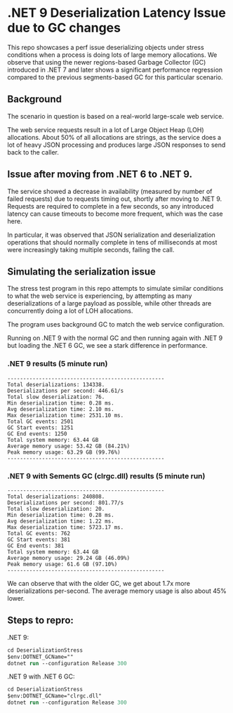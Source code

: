 # .NET 9 Deserialization Latency Issue due to GC changes
This repo showcases a perf issue deserializing objects under stress conditions when a process is doing lots of large memory allocations. We observe that using the newer regions-based Garbage Collector (GC) introduced in .NET 7 and later shows a significant performance regression compared to the previous segments-based GC for this particular scenario.

## Background
The scenario in question is based on a real-world large-scale web service.

The web service requests result in a lot of Large Object Heap (LOH) allocations. About 50% of all allocations are strings, as the service does a lot of heavy JSON processing and produces large JSON responses to send back to the caller.

## Issue after moving from .NET 6 to .NET 9.
The service showed a decrease in availability (measured by number of failed requests) due to requests timing out, shortly after moving to .NET 9. Requests are required to complete in a few seconds, so any introduced latency can cause timeouts to become more frequent, which was the case here.

In particular, it was observed that JSON serialization and deserialization operations that should normally complete in tens of milliseconds at most were increasingly taking multiple seconds, failing the call.

## Simulating the serialization issue
The stress test program in this repo attempts to simulate similar conditions to what the web service is experiencing, by attempting as many deserializations of a large payload as possible, while other threads are concurrently doing a lot of LOH allocations.

The program uses background GC to match the web service configuration.

Running on .NET 9 with the normal GC and then running again with .NET 9 but loading the .NET 6 GC, we see a stark difference in performance.

### .NET 9 results (5 minute run)
```
--------------------------------------------------
Total deserializations: 134338.
Deserializations per second: 446.61/s
Total slow deserialization: 76.
Min deserialization time: 0.28 ms.
Avg deserialization time: 2.10 ms.
Max deserialization time: 2531.10 ms.
Total GC events: 2501
GC Start events: 1251
GC End events: 1250
Total system memory: 63.44 GB
Average memory usage: 53.42 GB (84.21%)
Peak memory usage: 63.29 GB (99.76%)
--------------------------------------------------
```

### .NET 9 with Sements GC (clrgc.dll) results (5 minute run)
```
--------------------------------------------------
Total deserializations: 240808.
Deserializations per second: 801.77/s
Total slow deserialization: 20.
Min deserialization time: 0.28 ms.
Avg deserialization time: 1.22 ms.
Max deserialization time: 5723.17 ms.
Total GC events: 762
GC Start events: 381
GC End events: 381
Total system memory: 63.44 GB
Average memory usage: 29.24 GB (46.09%)
Peak memory usage: 61.6 GB (97.10%)
--------------------------------------------------
```
We can observe that with the older GC, we get about 1.7x more deserializations per-second. The average memory usage is also about 45% lower.

## Steps to repro:
.NET 9:
```ps
cd DeserializationStress
$env:DOTNET_GCName=""
dotnet run --configuration Release 300
```

.NET 9 with .NET 6 GC:
```ps
cd DeserializationStress
$env:DOTNET_GCName="clrgc.dll"
dotnet run --configuration Release 300
```

